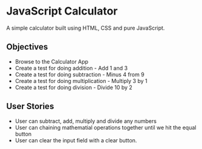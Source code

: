 # JavaScript Calculator

A simple calculator built using HTML, CSS and pure JavaScript.

## Objectives

- Browse to the Calculator App
- Create a test for doing addition - Add 1 and 3
- Create a test for doing subtraction - Minus 4 from 9
- Create a test for doing multiplication - Multiply 3 by 1
- Create a test for doing division - Divide 10 by 2

## User Stories

- User can subtract, add, multiply and divide any numbers
- User can chaining mathematial operations together until we hit the equal button
- User can clear the input field with a clear button.
